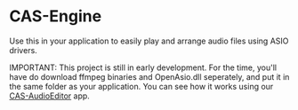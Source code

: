 # CAS-Engine

Use this in your application to easily play and arrange audio files using ASIO drivers.

IMPORTANT: This project is still in early development. For the time, you'll have do download ffmpeg binaries and OpenAsio.dll seperately, and put it in the same folder as your application. You can see how it works using our [CAS-AudioEditor](https://github.com/airtonhjr/CAS-Audio-Player) app.
